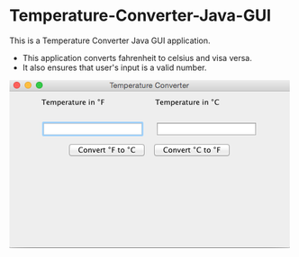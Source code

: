 # Temperature-Converter-Java-GUI

This is a Temperature Converter Java GUI application.

 - This application converts fahrenheit to celsius and visa versa. 
 - It also ensures that user's input is a valid number. 

![alt tag](https://github.com/henrygranados/Temperature-Converter-JAVA-GUI/blob/master/image.png)